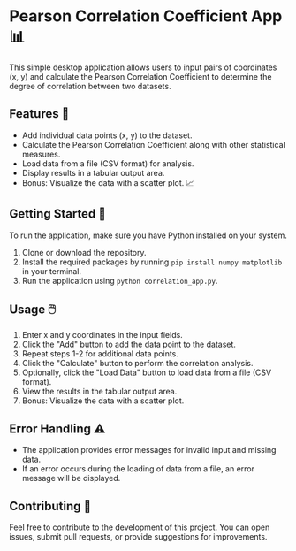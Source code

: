 # Pearson Correlation Coefficient App 📊

This simple desktop application allows users to input pairs of coordinates (x, y) and calculate the Pearson Correlation Coefficient to determine the degree of correlation between two datasets.

## Features 🌟

- Add individual data points (x, y) to the dataset.
- Calculate the Pearson Correlation Coefficient along with other statistical measures.
- Load data from a file (CSV format) for analysis.
- Display results in a tabular output area.
- Bonus: Visualize the data with a scatter plot. 📈

## Getting Started 🚀

To run the application, make sure you have Python installed on your system.

1. Clone or download the repository.
2. Install the required packages by running `pip install numpy matplotlib` in your terminal.
3. Run the application using `python correlation_app.py`.

## Usage 🖱️

1. Enter x and y coordinates in the input fields.
2. Click the "Add" button to add the data point to the dataset.
3. Repeat steps 1-2 for additional data points.
4. Click the "Calculate" button to perform the correlation analysis.
5. Optionally, click the "Load Data" button to load data from a file (CSV format).
6. View the results in the tabular output area.
7. Bonus: Visualize the data with a scatter plot.

## Error Handling ⚠️

- The application provides error messages for invalid input and missing data.
- If an error occurs during the loading of data from a file, an error message will be displayed.

## Contributing 🤝

Feel free to contribute to the development of this project. You can open issues, submit pull requests, or provide suggestions for improvements.


